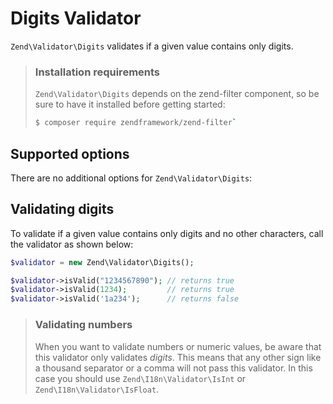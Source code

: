 # Digits Validator

`Zend\Validator\Digits` validates if a given value contains only digits.

> ### Installation requirements
>
> `Zend\Validator\Digits` depends on the zend-filter component, so be sure to
> have it installed before getting started:
>
> ```bash
> $ composer require zendframework/zend-filter`
> ```

## Supported options

There are no additional options for `Zend\Validator\Digits`:

## Validating digits

To validate if a given value contains only digits and no other characters,
call the validator as shown below:

```php
$validator = new Zend\Validator\Digits();

$validator->isValid("1234567890"); // returns true
$validator->isValid(1234);         // returns true
$validator->isValid('1a234');      // returns false
```

> ### Validating numbers
>
> When you want to validate numbers or numeric values, be aware that this
> validator only validates *digits*. This means that any other sign like a
> thousand separator or a comma will not pass this validator. In this case you
> should use `Zend\I18n\Validator\IsInt` or `Zend\I18n\Validator\IsFloat`.
